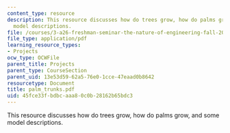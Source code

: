 ```yaml
---
content_type: resource
description: This resource discusses how do trees grow, how do palms grow, and some
  model descriptions.
file: /courses/3-a26-freshman-seminar-the-nature-of-engineering-fall-2005/45fce33fbdbcaaa80c0b28162b65bdc3_palm_trunks.pdf
file_type: application/pdf
learning_resource_types:
- Projects
ocw_type: OCWFile
parent_title: Projects
parent_type: CourseSection
parent_uid: 13e53d59-62a5-76e0-1cce-47eaad0b8642
resourcetype: Document
title: palm_trunks.pdf
uid: 45fce33f-bdbc-aaa8-0c0b-28162b65bdc3
---
```

This resource discusses how do trees grow, how do palms grow, and some model descriptions.

